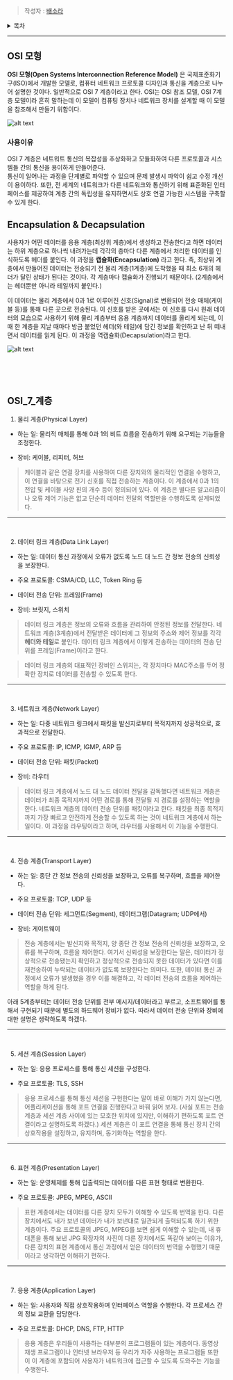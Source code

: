 

> 작성자 : [배소라](https://github.com/sorayayat)

<details>
<summary>목차</summary>

- [OSI 모형](#osi-모형)
- [Encapsulation & Decapsulation](#encapsulation--decapsulation)
- [OSI 7 계층](#osi_7_계층)


</details>

---

## OSI 모형

**OSI 모형(Open Systems Interconnection Reference Model)** 은 국제표준화기구(ISO)에서 개발한 모델로, 컴퓨터 네트워크 프로토콜 디자인과 통신을 계층으로 나누어 설명한 것이다. 일반적으로 OSI 7 계층이라고 한다.
OSI는 OSI 참조 모델, OSI 7계층 모델이라 흔히 말하는데 이 모델이 컴퓨팅 장치나 네트워크 장치를 설계할 때 
이 모델을 참조해서 만들기 위함이다.


![alt text](image.png)


### 사용이유
OSI 7 계층은 네트워트 통신의 복잡성을 추상화하고 모듈화하여 다른 프로토콜과 시스템들 간의 통신을 용이하게 만들어준다.  
통신이 일어나는 과정을 단계별로 파악할 수 있으며 문제 발생시 파악이 쉽고 수정 개선이 용이하다.
또한, 전 세계의 네트워크가 다른 네트워크와 통신하기 위해 표준화된 인터페이스를 제공하여 계층 간의 독립성을 유지하면서도 상호 연결 가능한 시스템을 구축할 수 있게 한다.


## Encapsulation & Decapsulation

사용자가 어떤 데이터를 응용 계층(최상위 계층)에서 생성하고 전송한다고 하면 데이터는 하위 계층으로 하나씩 내려가는데 각각의 층마다 다른 계층에서 처리한 데이터를 인식하도록 헤더를 붙인다. 이 과정을 __**캡슐화(Encapsulation)**__ 라고 한다.
즉, 최상위 계층에서 만들어진 데이터는 전송되기 전 물리 계층(1계층)에 도착했을 때 최소 6개의 헤더가 달린 상태가 된다는 것이다. 각 계층마다 캡슐화가 진행되기 때문이다. (2계층에서는 헤더뿐만 아니라 테일까지 붙인다.)

이 데이터는 물리 계층에서 0과 1로 이루어진 신호(Signal)로 변환되어 전송 매체(케이블 등)를 통해 다른 곳으로 전송된다. 이 신호를 받은 곳에서는 이 신호를 다시 원래 데이터의 모습으로 사용하기 위해 물리 계층부터 응용 계층까지 데이터를 올리게 되는데, 이 때 한 계층을 지날 때마다 방금 붙었던 헤더(와 테일)에 담긴 정보를 확인하고 난 뒤 떼내면서 데이터를 읽게 된다. 이 과정을 역캡슐화(Decapsulation)라고 한다.

![alt text](capsul.png)


<br>
<br>
<br>


## OSI_7_계층


1. 물리 계층(Physical Layer)
- 하는 일: 물리적 매체를 통해 0과 1의 비트 흐름을 전송하기 위해 요구되는 기능들을 조정한다.

- 장비: 케이블, 리피터, 허브

> 케이블과 같은 연결 장치를 사용하여 다른 장치와의 물리적인 연결을 수행하고, 이 연결을 바탕으로 전기 신호를 직접 전송하는 계층이다. 
이 계층에서 0과 1의 전압 및 케이블 사양 핀의 개수 등이 정의되어 있다. 이 계층은 별다른 알고리즘이나 오류 제어 기능은 없고 단순히 데이터 전달의 역할만을 수행하도록 설계되었다.

---
<br>

2. 데이터 링크 계층(Data Link Layer)
- 하는 일: 데이터 통신 과정에서 오류가 없도록 노드 대 노드 간 정보 전송의 신뢰성을 보장한다.

- 주요 프로토콜: CSMA/CD, LLC, Token Ring 등

- 데이터 전송 단위: 프레임(Frame)

- 장비: 브릿지, 스위치

> 데이터 링크 계층은 정보의 오류와 흐름을 관리하여 안정된 정보를 전달한다. 네트워크 계층(3계층)에서 전달받은 데이터에 그 정보의 주소와 제어 정보를 각각 **헤더와 테일**로 붙인다. 데이터 링크 계층에서 이렇게 전송하는 데이터의 전송 단위를 프레임(Frame)이라고 한다.

> 데이터 링크 계층의 대표적인 장비인 스위치는, 각 장치마다 MAC주소를 두어 정확한 장치로 데이터를 전송할 수 있도록 한다.

---
<br>

3. 네트워크 계층(Network Layer)
- 하는 일: 다중 네트워크 링크에서 패킷을 발신지로부터 목적지까지 성공적으로, 효과적으로 전달한다.

- 주요 프로토콜: IP, ICMP, IGMP, ARP 등

- 데이터 전송 단위: 패킷(Packet)

- 장비: 라우터

> 데이터 링크 계층에서 노드 대 노드 데이터 전달을 감독했다면 네트워크 계층은 데이터가 최종 목적지까지 어떤 경로를 통해 전달될 지 경로를 설정하는 역할을 한다. 네트워크 계층의 데이터 전송 단위를 패킷이라고 한다. 패킷을 최종 목적지까지 가장 빠르고 안전하게 전송할 수 있도록 하는 것이 네트워크 계층에서 하는 일이다. 이 과정을 라우팅이라고 하며, 라우터를 사용해서 이 기능을 수행한다.

---
<br>

4. 전송 계층(Transport Layer)
- 하는 일: 종단 간 정보 전송의 신뢰성을 보장하고, 오류를 복구하며, 흐름을 제어한다.

- 주요 프로토콜: TCP, UDP 등

- 데이터 전송 단위: 세그먼트(Segment), 데이터그램(Datagram; UDP에서)

- 장비: 게이트웨이

> 전송 계층에서는 발신지와 목적지, 양 종단 간 정보 전송의 신뢰성을 보장하고, 오류를 복구하며, 흐름을 제어한다. 여기서 신뢰성을 보장한다는 말은, 데이터가 정상적으로 전송됐는지 확인하고 정상적으로 전송되지 못한 데이터가 있다면 이를 재전송하여 누락되는 데이터가 없도록 보장한다는 의미다. 또한, 데이터 통신 과정에서 오류가 발생했을 경우 이를 해결하고, 각 데이터 전송의 흐름을 제어하는 역할을 하게 된다.

아래 5계층부터는 데이터 전송 단위를 전부 메시지/데이터라고 부르고, 소프트웨어를 통해서 구현되기 때문에 별도의 하드웨어 장비가 없다. 따라서 데이터 전송 단위와 장비에 대한 설명은 생략하도록 하겠다.

---
<br>

5. 세션 계층(Session Layer)
- 하는 일: 응용 프로세스를 통해 통신 세션을 구성한다.

- 주요 프로토콜: TLS, SSH

> 응용 프로세스를 통해 통신 세션을 구현한다는 말이 바로 이해가 가지 않는다면, 어플리케이션을 통해 포트 연결을 진행한다고 바꿔 읽어 보자. (사실 포트는 전송 계층과 세션 계층 사이에 있는 모호한 위치에 있지만, 이해하기 편하도록 포트 연결이라고 설명하도록 하겠다.) 세션 계층은 이 포트 연결을 통해 통신 장치 간의 상호작용을 설정하고, 유지하며, 동기화하는 역할을 한다.

---
<br>

6. 표현 계층(Presentation Layer)
- 하는 일: 운영체제를 통해 입출력되는 데이터를 다른 표현 형태로 변환한다.

- 주요 프로토콜: JPEG, MPEG, ASCII

> 표현 계층에서는 데이터를 다른 장치 모두가 이해할 수 있도록 번역을 한다. 다른 장치에서도 내가 보낸 데이터가 내가 보낸대로 일관되게 출력되도록 하기 위한 계층이다. 주요 프로토콜의 JPEG, MPEG를 보면 쉽게 이해할 수 있는데, 내 휴대폰을 통해 보낸 JPG 확장자의 사진이 다른 장치에서도 똑같아 보이는 이유가, 다른 장치의 표현 계층에서 통신 과정에서 얻은 데이터의 번역을 수행했기 때문이라고 생각하면 이해하기 편하다.

---
<br>

7. 응용 계층(Application Layer)
- 하는 일: 사용자와 직접 상호작용하며 인터페이스 역할을 수행한다. 각 프로세스 간의 정보 교환을 담당한다.

- 주요 프로토콜: DHCP, DNS, FTP, HTTP

> 응용 계층은 우리들이 사용하는 대부분의 프로그램들이 있는 계층이다. 동영상 재생 프로그램이나 인터넷 브라우저 등 우리가 자주 사용하는 프로그램들 또한 이 이 계층에 포함되어 사용자가 네트워크에 접근할 수 있도록 도와주는 기능을 수행한다.
